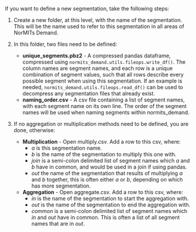 If you want to define a new segmentation, take the following steps:

1. Create a new folder, at this level, with the name of the segmentation.
   This will be the name used to refer to this segmentation in all areas of
   NorMITs Demand.
   
2. In this folder, two files need to be defined:
    * **unique_segments.pbz2** - A compressed pandas dataframe, compressed 
    using `normits_demand.utils.fileops.write_df()`.
    The column names are segment names, and each row is a unique combination
    of segment values, such that all rows describe every possible segment 
    when using this segmentation.
    If an example is needed, `normits_demand.utils.fileops.read_df()`
    can be used to decompress any segmentation files that already exist.
    * **naming_order.csv** - A csv file containing a list of segment names,
    with each segment name on its own line. The order of the segment names
    will be used when naming segments within normits_demand.
    
3. If no aggregation or multiplication methods need to be defined,
   you are done, otherwise:
    * **Multiplication** - Open multiply.csv. Add a row to this csv, where:
        * _a_ is this segmentation name.
        * _b_ is the name of the segmentation to multiply this one with.
        * _join_ is a semi-colon delimited list of segment names which _a_
        and _b_ have in common, and would be used in a join if using pandas.
        * _out_ the name of the segmentation that results of multiplying _a_
        and _b_ together, this is often either _a_ or _b_, depending on which
        has more segmentation.
    * **Aggregation** - Open aggregate.csv. Add a row to this csv, where:
        * _in_ is the name of the segmentation to start the aggregation with.
        * _out_ is the name of the segmentation to end the aggregation with.
        * _common_ is a semi-colon delimited list of segment names which _in_
        and _out_ have in common. This is often a list of all segment names that
        are in _out_.